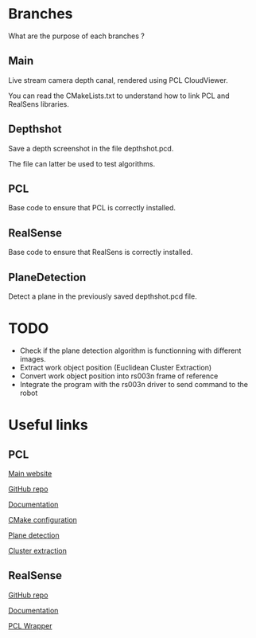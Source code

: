# Branches

What are the purpose of each branches ?

## Main
Live stream camera depth canal, rendered using PCL CloudViewer.

You can read the CMakeLists.txt to understand how to link PCL and RealSens libraries.

## Depthshot
Save a depth screenshot in the file depthshot.pcd.

The file can latter be used to test algorithms.

## PCL
Base code to ensure that PCL is correctly installed.

## RealSense
Base code to ensure that RealSens is correctly installed.

## PlaneDetection
Detect a plane in the previously saved depthshot.pcd file.

# TODO
- Check if the plane detection algorithm is functionning with different images.
- Extract work object position (Euclidean Cluster Extraction)
- Convert work object position into rs003n frame of reference
- Integrate the program with the rs003n driver to send command to the robot

# Useful links
## PCL
[Main website](https://pointclouds.org/)

[GitHub repo](https://github.com/PointCloudLibrary/pcl)

[Documentation](https://pcl-tutorials.readthedocs.io/)

[CMake configuration](https://pcl.readthedocs.io/projects/tutorials/en/master/using_pcl_pcl_config.html)

[Plane detection](https://pcl.readthedocs.io/projects/tutorials/en/master/planar_segmentation.html#planar-segmentation)

[Cluster extraction](https://pcl.readthedocs.io/projects/tutorials/en/master/cluster_extraction.html#cluster-extraction)

## RealSense
[GitHub repo](https://github.com/IntelRealSense/librealsense)

[Documentation](https://dev.intelrealsense.com/docs)

[PCL Wrapper](https://dev.intelrealsense.com/docs/pcl-wrapper)